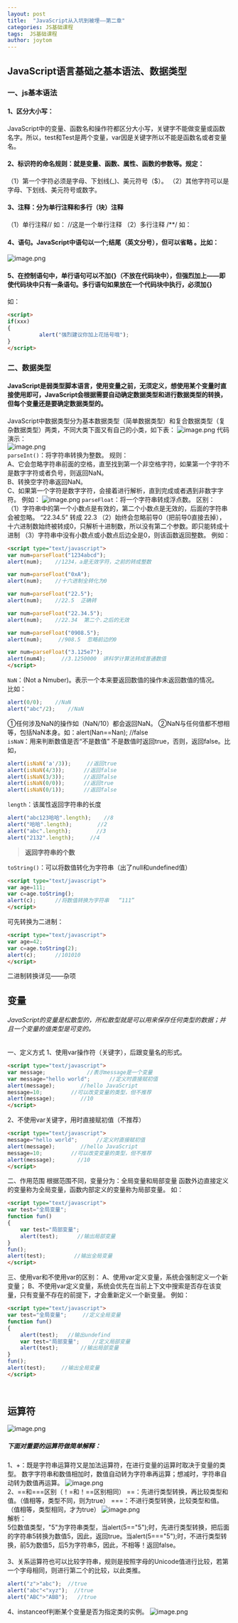 ```yaml
---
layout: post
title:  "JavaScript从入坑到被埋——第二章"
categories: JS基础课程
tags:  JS基础课程
author: joytom
---
```


## JavaScript语言基础之基本语法、数据类型
### 一、js基本语法
#### 1、区分大小写：
JavaScript中的变量、函数名和操作符都区分大小写，关键字不能做变量或函数名字。所以，test和Test是两个变量，var因是关键字所以不能是函数名或者变量名。
#### 2、标识符的命名规则：就是变量、函数、属性、函数的参数等。规定：
   （1）第一个字符必须是字母、下划线(_)、美元符号（$）。
   （2）其他字符可以是字母、下划线、美元符号或数字。
#### 3、注释：分为单行注释和多行（块）注释
（1）单行注释// 如： 
    //这是一个单行注释
（2）多行注释  /**/     如：
   
	
#### 4、语句。JavaScript中语句以一个;结尾（英文分号），但可以省略 。比如：
![image.png](https://upload-images.jianshu.io/upload_images/13570975-d1874be56335d267.png?imageMogr2/auto-orient/strip%7CimageView2/2/w/1240)
#### 5、在控制语句中，单行语句可以不加{}（不放在代码块中），但强烈加上——即使代码块中只有一条语句。多行语句如果放在一个代码块中执行，必须加{}
如：
```html
<script>
if(xxx)
{
          alert("强烈建议你加上花括号哦");
}
</script>
```
### 二、数据类型
#### JavaScript是弱类型脚本语言，使用变量之前，无须定义，想使用某个变量时直接使用即可，JavaScript会根据需要自动确定数据类型和进行数据类型的转换，但每个变量还是要确定数据类型的。
   JavaScript中数据类型分为基本数据类型（简单数据类型）和复合数据类型（复杂数据类型）两类，不同大类下面又有自己的小类，如下表：
![image.png](https://upload-images.jianshu.io/upload_images/13570975-6c06c973aedc46fc.png?imageMogr2/auto-orient/strip%7CimageView2/2/w/1240)
代码演示：<br/>
![image.png](https://upload-images.jianshu.io/upload_images/13570975-c6ac85664e153558.png?imageMogr2/auto-orient/strip%7CimageView2/2/w/1240)<br/>
`parseInt()`：将字符串转换为整数。
规则：<br/>
A、它会忽略字符串前面的空格，直至找到第一个非空格字符，如果第一个字符不是数字字符或者负号，则返回NaN。<br/>
B、转换空字符串返回NaN。<br/>
C、如果第一个字符是数字字符，会接着进行解析，直到完成或者遇到非数字字符。
例如：
![image.png](https://upload-images.jianshu.io/upload_images/13570975-c1e3d7e21b2b68d4.png?imageMogr2/auto-orient/strip%7CimageView2/2/w/1240)
`parseFloat`：将一个字符串转成浮点数。
区别：<br/>（1）字符串中的第一个小数点是有效的，第二个小数点是无效的，后面的字符串会被忽略。
“22.34.5” 转成  22.3
（2）始终会忽略前导0（把前导0直接去掉），十六进制数始终被转成0，只解析十进制数，所以没有第二个参数。即只能转成十进制
（3）字符串中没有小数点或小数点后边全是0，则该函数返回整数。
例如：<br/>
```html
<script type="text/javascript">
var num=parseFloat("1234abcd");
alert(num);    //1234，a是无效字符，之前的转成整数

var num=parseFloat("0xA");
alert(num);    //十六进制全转化为0

var num=parseFloat("22.5");
alert(num);    //22.5  正确转

var num=parseFloat("22.34.5");
alert(num);    //22.34  第二个.之后的无效

var num=parseFloat("0908.5");
alert(num);     //908.5  忽略前边的0

var num=parseFloat("3.125e7");
alert(num4);     //3.1250000  讲科学计算法转成普通数值
</script>
```
`NaN`：(Not a Nmuber)。表示一个本来要返回数值的操作未返回数值的情况。<br/>比如：<br/>
```javascript
alert(0/0);    //NaN
alert("abc"/2);    //NaN
```
①任何涉及NaN的操作如（NaN/10）都会返回NaN。
②NaN与任何值都不想相等，包括NaN本身。如：alert(Nan==Nan);  //false
<br/>`isNaN`：用来判断数值是否“不是数值”
不是数值时返回true，否则，返回false。比如，<br/>
```javascript
alert(isNaN('a'/3));     //返回true
alert(isNaN(4/3));      //返回false
alert(isNaN(3/3));      //返回false
alert(isNaN(0/0));      //返回true
alert(isNaN(0/1));      //返回false
```
`length`：该属性返回字符串的长度
```javascript
alert("abc123哈哈".length);    //8
alert("哈哈".length);        //2
alert("abc".length);        //3
alert("2132".length);     //4
```
>**返回字符串的个数**

`toString()`：可以将数值转化为字符串（出了null和undefined值）
```html
<script type="text/javascript">
var age=111;
var c=age.toString();
alert(c);      //将数值转换为字符串   “111”
</script>
```
可先转换为二进制：
```html
<script type="text/javascript">
var age=42;
var c=age.toString(2);
alert(c);      //101010
</script>
```
二进制转换详见——杂项
## 变量
###### JavaScript的变量是松散型的，所松散型就是可以用来保存任何类型的数据；并且一个变量的值类型是可变的。
一、定义方式
1、使用var操作符（关键字），后跟变量名的形式。
  ```html
<script type="text/javascript">
var message;             //表示message是一个变量
var message="hello world";      //定义时直接赋初值
alert(message);        //hello JavaScript
message=10;    		//可以改变变量的类型，但不推荐
alert(message);        //10
</script>
```
2、不使用var关键字，用时直接赋初值（不推荐）
```html
<script type="text/javascript">
message="hello world";      //定义时直接赋初值
alert(message);        //hello JavaScript
message=10;    		//可以改变变量的类型，但不推荐
alert(message);       //10
</script>
```
二、作用范围
根据范围不同，变量分为：全局变量和局部变量
函数外边直接定义的变量称为全局变量，函数内部定义的变量称为局部变量。
如：<br/>
```html
<script type="text/javascript">
var test="全局变量";
function fun()
{
	var test="局部变量";
	alert(test);      //输出局部变量
}
fun();
alert(test);         //输出全局变量
</script>
```
三、使用var和不使用var的区别：
A、使用var定义变量，系统会强制定义一个新变量；
B、不使用var定义变量，系统会优先在当前上下文中搜索是否存在该变量，只有变量不存在的前提下，才会重新定义一个新变量。
例如：
```html
<script type="text/javascript">
var test="全局变量";     //定义全局变量
function fun()
{
	alert(test);   //输出undefind
	var test="局部变量";    //定义局部变量
	alert(test);	   //输出局部变量
}
fun();
alert(test);     //输出全局变量
</script>
```
```html
 
```
## 运算符
![image.png](https://upload-images.jianshu.io/upload_images/13570975-01075c8506084c26.png?imageMogr2/auto-orient/strip%7CimageView2/2/w/1240)
##### 下面对重要的运算符做简单解释：
1、+：既是字符串运算符又是加法运算符，在进行变量的运算时取决于变量的类型。
        数字字符串和数值相加时，数值自动转为字符串再运算；想减时，字符串自动转为数值再运算。
![image.png](https://upload-images.jianshu.io/upload_images/13570975-3b669c21f3f6e9d8.png?imageMogr2/auto-orient/strip%7CimageView2/2/w/1240)<br/>
2、==和===区别（！=和！==区别相同）
==：先进行类型转换，再比较类型和值。（值相等，类型不同，则为true）
===：不进行类型转换，比较类型和值。（值相等，类型相同，才为true）
![image.png](https://upload-images.jianshu.io/upload_images/13570975-ea53355ff282a99a.png?imageMogr2/auto-orient/strip%7CimageView2/2/w/1240)<br/>
解析：<br/>5位数值类型，"5"为字符串类型，当alert(5=="5");时，先进行类型转换，把后面的字符串5转换为数值5，因此，返回true。当alert(5==="5");时，不进行类型转换，前5为数值5，后5为字符串5，因此，不相等！返回false。<br/>
<br/>
3、关系运算符也可以比较字符串，规则是按照字母的Unicode值进行比较，若第一个字母相同，则进行第二个的比较，以此类推。
```javascript
alert("z">"abc");  //true
alert("abc"<"xyz");  //true
alert("ABC">"ABB");   //true
```
4、instanceof判断某个变量是否为指定类的实例。
![image.png](https://upload-images.jianshu.io/upload_images/13570975-3e3f729151094ff4.png?imageMogr2/auto-orient/strip%7CimageView2/2/w/1240)
